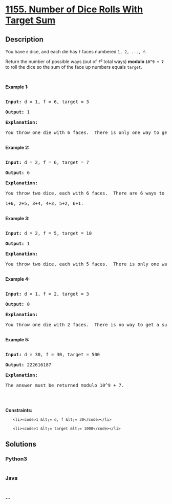 # [1155. Number of Dice Rolls With Target Sum](https://leetcode.com/problems/number-of-dice-rolls-with-target-sum)

## Description
<p>You have <code>d</code> dice, and each die has <code>f</code> faces numbered <code>1, 2, ..., f</code>.</p>



<p>Return the number of possible ways (out of <code>f<sup>d</sup></code>&nbsp;total ways) <strong>modulo <code>10^9 + 7</code></strong> to roll the dice so the sum of the face up numbers equals <code>target</code>.</p>



<p>&nbsp;</p>

<p><strong>Example 1:</strong></p>



<pre>

<strong>Input:</strong> d = 1, f = 6, target = 3

<strong>Output:</strong> 1

<strong>Explanation: </strong>

You throw one die with 6 faces.  There is only one way to get a sum of 3.

</pre>



<p><strong>Example 2:</strong></p>



<pre>

<strong>Input:</strong> d = 2, f = 6, target = 7

<strong>Output:</strong> 6

<strong>Explanation: </strong>

You throw two dice, each with 6 faces.  There are 6 ways to get a sum of 7:

1+6, 2+5, 3+4, 4+3, 5+2, 6+1.

</pre>



<p><strong>Example 3:</strong></p>



<pre>

<strong>Input:</strong> d = 2, f = 5, target = 10

<strong>Output:</strong> 1

<strong>Explanation: </strong>

You throw two dice, each with 5 faces.  There is only one way to get a sum of 10: 5+5.

</pre>



<p><strong>Example 4:</strong></p>



<pre>

<strong>Input:</strong> d = 1, f = 2, target = 3

<strong>Output:</strong> 0

<strong>Explanation: </strong>

You throw one die with 2 faces.  There is no way to get a sum of 3.

</pre>



<p><strong>Example 5:</strong></p>



<pre>

<strong>Input:</strong> d = 30, f = 30, target = 500

<strong>Output:</strong> 222616187

<strong>Explanation: </strong>

The answer must be returned modulo 10^9 + 7.

</pre>



<p>&nbsp;</p>

<p><strong>Constraints:</strong></p>



<ul>

	<li><code>1 &lt;= d, f &lt;= 30</code></li>

	<li><code>1 &lt;= target &lt;= 1000</code></li>

</ul>


## Solutions


<!-- tabs:start -->

### **Python3**

```python

```

### **Java**

```java

```

### **...**
```

```

<!-- tabs:end -->